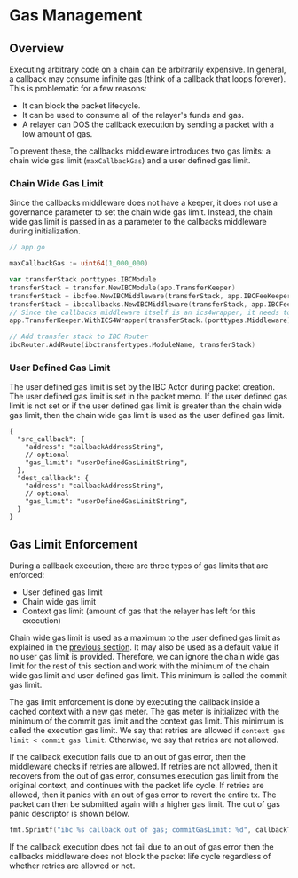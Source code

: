 <!--
order: 6
-->

# Gas Management

## Overview

Executing arbitrary code on a chain can be arbitrarily expensive. In general, a callback may consume infinite gas (think of a callback that loops forever). This is problematic for a few reasons:

- It can block the packet lifecycle.
- It can be used to consume all of the relayer's funds and gas.
- A relayer can DOS the callback execution by sending a packet with a low amount of gas.

To prevent these, the callbacks middleware introduces two gas limits: a chain wide gas limit (`maxCallbackGas`) and a user defined gas limit.

### Chain Wide Gas Limit

Since the callbacks middleware does not have a keeper, it does not use a governance parameter to set the chain wide gas limit. Instead, the chain wide gas limit is passed in as a parameter to the callbacks middleware during initialization.

```go
// app.go

maxCallbackGas := uint64(1_000_000)

var transferStack porttypes.IBCModule
transferStack = transfer.NewIBCModule(app.TransferKeeper)
transferStack = ibcfee.NewIBCMiddleware(transferStack, app.IBCFeeKeeper)
transferStack = ibccallbacks.NewIBCMiddleware(transferStack, app.IBCFeeKeeper, app.MockContractKeeper, maxCallbackGas)
// Since the callbacks middleware itself is an ics4wrapper, it needs to be passed to the transfer keeper
app.TransferKeeper.WithICS4Wrapper(transferStack.(porttypes.Middleware))

// Add transfer stack to IBC Router
ibcRouter.AddRoute(ibctransfertypes.ModuleName, transferStack)
```

### User Defined Gas Limit

The user defined gas limit is set by the IBC Actor during packet creation. The user defined gas limit is set in the packet memo. If the user defined gas limit is not set or if the user defined gas limit is greater than the chain wide gas limit, then the chain wide gas limit is used as the user defined gas limit.

```jsonc
{
  "src_callback": {
    "address": "callbackAddressString",
    // optional
    "gas_limit": "userDefinedGasLimitString",
  },
  "dest_callback": {
    "address": "callbackAddressString",
    // optional
    "gas_limit": "userDefinedGasLimitString",
  }
}
```

## Gas Limit Enforcement

During a callback execution, there are three types of gas limits that are enforced:

- User defined gas limit
- Chain wide gas limit
- Context gas limit (amount of gas that the relayer has left for this execution)

Chain wide gas limit is used as a maximum to the user defined gas limit as explained in the [previous section](#user-deifined-gas-limit). It may also be used as a default value if no user gas limit is provided. Therefore, we can ignore the chain wide gas limit for the rest of this section and work with the minimum of the chain wide gas limit and user defined gas limit. This minimum is called the commit gas limit.

The gas limit enforcement is done by executing the callback inside a cached context with a new gas meter. The gas meter is initialized with the minimum of the commit gas limit and the context gas limit. This minimum is called the execution gas limit. We say that retries are allowed if `context gas limit < commit gas limit`. Otherwise, we say that retries are not allowed.

If the callback execution fails due to an out of gas error, then the middleware checks if retries are allowed. If retries are not allowed, then it recovers from the out of gas error, consumes execution gas limit from the original context, and continues with the packet life cycle. If retries are allowed, then it panics with an out of gas error to revert the entire tx. The packet can then be submitted again with a higher gas limit. The out of gas panic descriptor is shown below.

```go
fmt.Sprintf("ibc %s callback out of gas; commitGasLimit: %d", callbackType, callbackData.CommitGasLimit)}
```

If the callback execution does not fail due to an out of gas error then the callbacks middleware does not block the packet life cycle regardless of whether retries are allowed or not.
